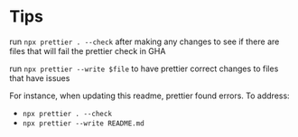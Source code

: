 # Tips

run `npx prettier . --check` after making any changes to see if there are files that will fail the prettier check in GHA

run `npx prettier --write $file` to have prettier correct changes to files that have issues

For instance, when updating this readme, prettier found errors. To address:

- `npx prettier . --check`
- `npx prettier --write README.md`
